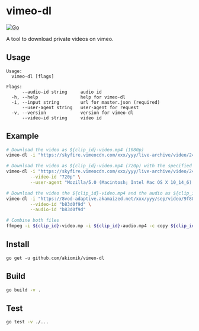 vimeo-dl
========

[![Go](https://github.com/akiomik/vimeo-dl/workflows/Go/badge.svg?branch=master)](https://github.com/akiomik/vimeo-dl/actions?query=workflow%3AGo)

A tool to download private videos on vimeo.

## Usage

```
Usage:
  vimeo-dl [flags]

Flags:
      --audio-id string     audio id
  -h, --help                help for vimeo-dl
  -i, --input string        url for master.json (required)
      --user-agent string   user-agent for request
  -v, --version             version for vimeo-dl
      --video-id string     video id
```

## Example

```sh
# Download the video as ${clip_id}-video.mp4 (1080p)
vimeo-dl -i "https://skyfire.vimeocdn.com/xxx/yyy/live-archive/video/240p,360p,540p,720p,1080p/master.json?base64_init=1&query_string_ranges=1"
```

```sh
# Download the video as ${clip_id}-video.mp4 (720p) with the specified user-agent
vimeo-dl -i "https://skyfire.vimeocdn.com/xxx/yyy/live-archive/video/240p,360p,540p,720p,1080p/master.json?base64_init=1&query_string_ranges=1" \
         --video-id "720p" \
         --user-agent "Mozilla/5.0 (Macintosh; Intel Mac OS X 10_14_6) AppleWebKit/537.36 (KHTML, like Gecko) Chrome/84.0.4147.89 Safari/537.36"
```

```sh
# Download the video the ${clip_id}-video.mp4 and the audio as ${clip_id}-audio.mp4
vimeo-dl -i "https://8vod-adaptive.akamaized.net/xxx/yyy/sep/video/9f88d1ff,b83d0f9d,da44206b,f34fd50d,f9ebc26f/master.json?base64_init=1" \
         --video-id "b83d0f9d" \
         --audio-id "b83d0f9d"

# Combine both files
ffmpeg -i ${clip_id}-video.mp -i ${clip_id}-audio.mp4 -c copy ${clip_id}.mp4
```

## Install

```
go get -u github.com/akiomik/vimeo-dl
```

## Build

```sh
go build -v .
```

## Test

```sh
go test -v ./...
```
